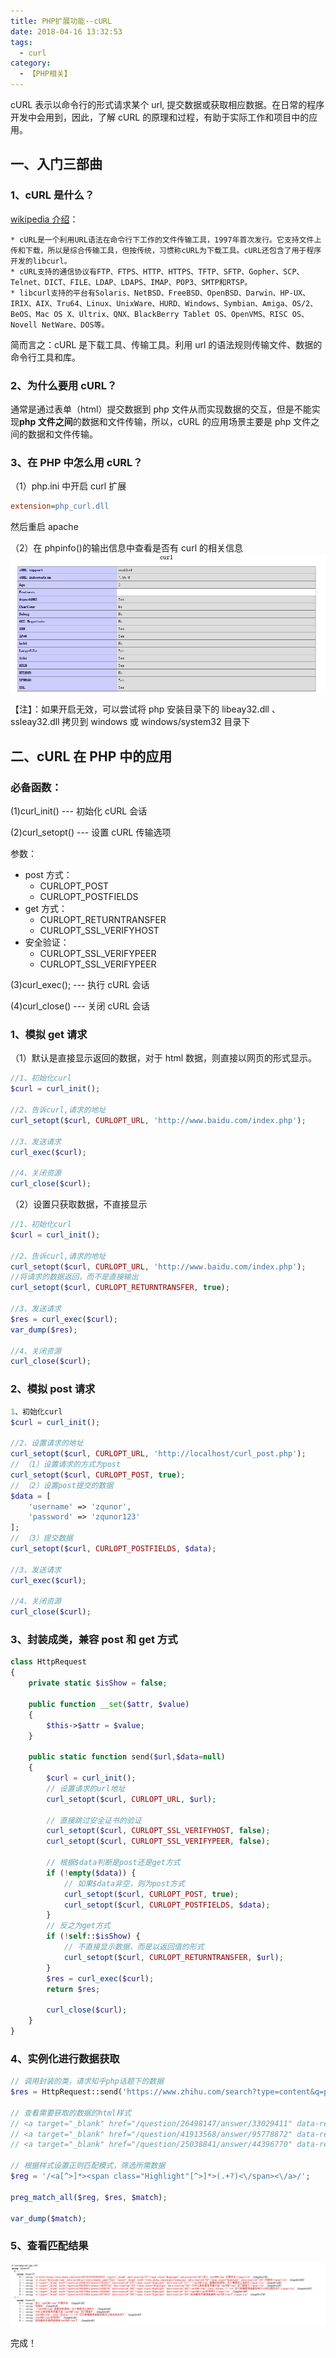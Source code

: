 ```yaml
---
title: PHP扩展功能--cURL
date: 2018-04-16 13:32:53
tags:
  - curl
category:
  - 【PHP相关】
---
```


cURL 表示以命令行的形式请求某个 url, 提交数据或获取相应数据。在日常的程序开发中会用到，因此，了解 cURL 的原理和过程，有助于实际工作和项目中的应用。

<!--more-->

## 一、入门三部曲

### 1、cURL 是什么？

[wikipedia 介绍][1]：

    * cURL是一个利用URL语法在命令行下工作的文件传输工具，1997年首次发行。它支持文件上传和下载，所以是综合传输工具，但按传统，习惯称cURL为下载工具。cURL还包含了用于程序开发的libcurl。
    * cURL支持的通信协议有FTP、FTPS、HTTP、HTTPS、TFTP、SFTP、Gopher、SCP、Telnet、DICT、FILE、LDAP、LDAPS、IMAP、POP3、SMTP和RTSP。
    * libcurl支持的平台有Solaris、NetBSD、FreeBSD、OpenBSD、Darwin、HP-UX、IRIX、AIX、Tru64、Linux、UnixWare、HURD、Windows、Symbian、Amiga、OS/2、BeOS、Mac OS X、Ultrix、QNX、BlackBerry Tablet OS、OpenVMS、RISC OS、Novell NetWare、DOS等。

简而言之：cURL 是下载工具、传输工具。利用 url 的语法规则传输文件、数据的命令行工具和库。

<!--more-->

### 2、为什么要用 cURL？

通常是通过表单（html）提交数据到 php 文件从而实现数据的交互，但是不能实现**php 文件之间**的数据和文件传输，所以，cURL 的应用场景主要是 php 文件之间的数据和文件传输。

### 3、在 PHP 中怎么用 cURL？

（1）php.ini 中开启 curl 扩展

```ini
extension=php_curl.dll
```

然后重启 apache

（2）在 phpinfo()的输出信息中查看是否有 curl 的相关信息
[![avatar](https://raw.githubusercontent.com/zqunor/MarkdownPic/master/phpinfo_curl.png)][2]

【注】：如果开启无效，可以尝试将 php 安装目录下的 libeay32.dll 、ssleay32.dll 拷贝到 windows 或 windows/system32 目录下

## 二、cURL 在 PHP 中的应用

### 必备函数：

(1)curl_init() --- 初始化 cURL 会话

(2)curl_setopt() --- 设置 cURL 传输选项

参数：

- post 方式：
  - CURLOPT_POST
  - CURLOPT_POSTFIELDS
- get 方式：
  - CURLOPT_RETURNTRANSFER
  - CURLOPT_SSL_VERIFYHOST
- 安全验证：
  - CURLOPT_SSL_VERIFYPEER
  - CURLOPT_SSL_VERIFYPEER

(3)curl_exec(); --- 执行 cURL 会话

(4)curl_close() --- 关闭 cURL 会话

### 1、模拟 get 请求

（1）默认是直接显示返回的数据，对于 html 数据，则直接以网页的形式显示。

```php
//1、初始化curl
$curl = curl_init();

//2、告诉curl,请求的地址
curl_setopt($curl, CURLOPT_URL, 'http://www.baidu.com/index.php');

//3、发送请求
curl_exec($curl);

//4、关闭资源
curl_close($curl);
```

（2）设置只获取数据，不直接显示

```php
//1、初始化curl
$curl = curl_init();

//2、告诉curl,请求的地址
curl_setopt($curl, CURLOPT_URL, 'http://www.baidu.com/index.php');
//将请求的数据返回，而不是直接输出
curl_setopt($curl, CURLOPT_RETURNTRANSFER, true);

//3、发送请求
$res = curl_exec($curl);
var_dump($res);

//4、关闭资源
curl_close($curl);
```

### 2、模拟 post 请求

```php
1、初始化curl
$curl = curl_init();

//2、设置请求的地址
curl_setopt($curl, CURLOPT_URL, 'http://localhost/curl_post.php');
// （1）设置请求的方式为post
curl_setopt($curl, CURLOPT_POST, true);
// （2）设置post提交的数据
$data = [
    'username' => 'zqunor',
    'password' => 'zqunor123'
];
// （3）提交数据
curl_setopt($curl, CURLOPT_POSTFIELDS, $data);

//3、发送请求
curl_exec($curl);

//4、关闭资源
curl_close($curl);
```

### 3、封装成类，兼容 post 和 get 方式

```php
class HttpRequest
{
    private static $isShow = false;

    public function __set($attr, $value)
    {
        $this->$attr = $value;
    }

    public static function send($url,$data=null)
    {
        $curl = curl_init();
        // 设置请求的url地址
        curl_setopt($curl, CURLOPT_URL, $url);

        // 直接跳过安全证书的验证
        curl_setopt($curl, CURLOPT_SSL_VERIFYHOST, false);
        curl_setopt($curl, CURLOPT_SSL_VERIFYPEER, false);

        // 根据$data判断是post还是get方式
        if (!empty($data)) {
            // 如果$data非空，则为post方式
            curl_setopt($curl, CURLOPT_POST, true);
            curl_setopt($curl, CURLOPT_POSTFIELDS, $data);
        }
        // 反之为get方式
        if (!self::$isShow) {
            // 不直接显示数据，而是以返回值的形式
            curl_setopt($curl, CURLOPT_RETURNTRANSFER, $url);
        }
        $res = curl_exec($curl);
        return $res;

        curl_close($curl);
    }
}
```

### 4、实例化进行数据获取

```php
// 调用封装的类，请求知乎php话题下的数据
$res = HttpRequest::send('https://www.zhihu.com/search?type=content&q=php');

// 查看需要获取的数据的html样式
// <a target="_blank" href="/question/26498147/answer/33029411" data-reactid="218"><span class="Highlight" data-reactid="219">「<em>PHP</em> 是最好的语言」这个梗是怎么来的？</span></a>
// <a target="_blank" href="/question/41913568/answer/95778872" data-reactid="366"><span class="Highlight" data-reactid="367">如何看待天猫彻底抛弃<em>PHP</em>？</span></a>
// <a target="_blank" href="/question/25038841/answer/44396770" data-reactid="292"><span class="Highlight" data-reactid="293"><em>PHP</em>、Java、Python、C、C++ 这几种编程语言都各有什么特点或优点？</span></a>

// 根据样式设置正则匹配模式，筛选所需数据
$reg = '/<a[^>]*><span class="Highlight"[^>]*>(.+?)<\/span><\/a>/';

preg_match_all($reg, $res, $match);

var_dump($match);
```

### 5、查看匹配结果

[![avatar](https://raw.githubusercontent.com/zqunor/MarkdownPic/master/curl_result.png)][3]

完成！

[1]: https://zh.wikipedia.org/wiki/CURL
[2]: https://raw.githubusercontent.com/zqunor/MarkdownPic/master/phpinfo_curl.png
[3]: https://raw.githubusercontent.com/zqunor/MarkdownPic/master/curl_result.png
